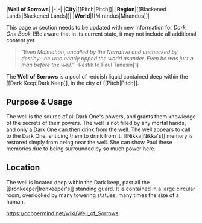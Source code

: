 |**Well of Sorrows**|
|-|-|
|**City**|[[Pitch\|Pitch]]|
|**Region**|[[Blackened Lands\|Blackened Lands]]|
|**World**|[[Mirandus\|Mirandus]]|

This page or section needs to be updated with new information for *Dark One Book 1*!Be aware that in its current state, it may not include all additional content yet.

>“*Even Malmahan, uncalled by the Narrative and unchecked by destiny--he who nearly ripped the world asunder. Even he was just a man before the well.*”
\-Rastik to Paul Tanasin[1]

The **Well of Sorrows** is a pool of reddish liquid contained deep within the [[Dark Keep\|Dark Keep]], in the city of [[Pitch\|Pitch]].

## Purpose & Usage
The well is the source of all Dark One's powers, and grants them knowledge of the secrets of their powers. The well is not filled by any mortal hands, and only a Dark One can then drink from the well. The well appears to call to the Dark One, enticing them to drink from it.
[[Nikka\|Nikka's]] memory is restored simply from being near the well. She can show Paul these memories due to being surrounded by so much power here.

## Location
The well is located deep within the Dark keep, past all the [[Ironkeeper\|Ironkeeper's]] standing guard. It is contained in a large circular room, overlooked by many towering statues, many times the size of a human.



https://coppermind.net/wiki/Well_of_Sorrows
